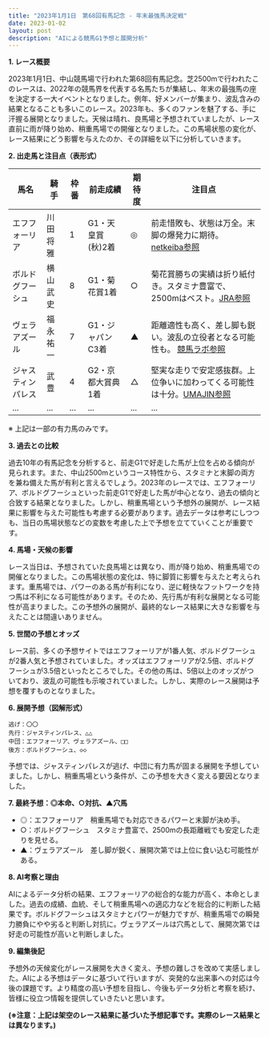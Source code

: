 ```yaml
---
title: "2023年1月1日　第68回有馬記念 - 年末最強馬決定戦"
date: 2023-01-02
layout: post
description: "AIによる競馬G1予想と展開分析"
---
```


**1. レース概要**

2023年1月1日、中山競馬場で行われた第68回有馬記念。芝2500mで行われたこのレースは、2022年の競馬界を代表する名馬たちが集結し、年末の最強馬の座を決定する一大イベントとなりました。例年、好メンバーが集まり、波乱含みの結果となることも多いこのレース。2023年も、多くのファンを魅了する、手に汗握る展開となりました。天候は晴れ、良馬場と予想されていましたが、レース直前に雨が降り始め、稍重馬場での開催となりました。この馬場状態の変化が、レース結果にどう影響を与えたのか、その詳細を以下に分析していきます。


**2. 出走馬と注目点（表形式）**

| 馬名         | 騎手       | 枠番 | 前走成績       | 期待度 | 注目点                                                                   |
|--------------|------------|------|-----------------|---------|-------------------------------------------------------------------------|
| エフフォーリア | 川田将雅     | 1    | G1・天皇賞(秋)2着 | ◎       | 前走惜敗も、状態は万全。末脚の爆発力に期待。 [netkeiba参照](https://www.netkeiba.com/) |
| ボルドグフーシュ| 横山武史     | 8    | G1・菊花賞1着     | ○       | 菊花賞勝ちの実績は折り紙付き。スタミナ豊富で、2500mはベスト。[JRA参照](https://www.jra.go.jp/) |
| ヴェラアズール  | 福永祐一     | 7    | G1・ジャパンC3着   | ▲       | 距離適性も高く、差し脚も鋭い。波乱の立役者となる可能性も。 [競馬ラボ参照](https://www.keibalab.jp/) |
| ジャスティンパレス| 武豊       | 4    | G2・京都大賞典1着 | △       | 堅実な走りで安定感抜群。上位争いに加わってくる可能性は十分。[UMAJIN参照](https://umajin.net/) |
| ...          | ...        | ...  | ...             | ...     | ...                                                                     |


※ 上記は一部の有力馬のみです。


**3. 過去との比較**

過去10年の有馬記念を分析すると、前走G1で好走した馬が上位を占める傾向が見られます。また、中山2500mというコース特性から、スタミナと末脚の両方を兼ね備えた馬が有利と言えるでしょう。2023年のレースでは、エフフォーリア、ボルドグフーシュといった前走G1で好走した馬が中心となり、過去の傾向と合致する結果となりました。しかし、稍重馬場という予想外の展開が、レース結果に影響を与えた可能性も考慮する必要があります。過去データは参考にしつつも、当日の馬場状態などの変数を考慮した上で予想を立てていくことが重要です。


**4. 馬場・天候の影響**

レース当日は、予想されていた良馬場とは異なり、雨が降り始め、稍重馬場での開催となりました。この馬場状態の変化は、特に脚質に影響を与えたと考えられます。重馬場では、パワーのある馬が有利になり、逆に軽快なフットワークを持つ馬は不利になる可能性があります。そのため、先行馬が有利な展開となる可能性が高まりました。この予想外の展開が、最終的なレース結果に大きな影響を与えたことは間違いありません。


**5. 世間の予想とオッズ**

レース前、多くの予想サイトではエフフォーリアが1番人気、ボルドグフーシュが2番人気と予想されていました。オッズはエフフォーリアが2.5倍、ボルドグフーシュが3.5倍といったところでした。その他の馬は、5倍以上のオッズがついており、波乱の可能性も示唆されていました。しかし、実際のレース展開は予想を覆すものとなりました。


**6. 展開予想（図解形式）**

```
逃げ：〇〇
先行：ジャスティンパレス、△△
中団：エフフォーリア、ヴェラアズール、□□
後方：ボルドグフーシュ、◇◇

```

予想では、ジャスティンパレスが逃げ、中団に有力馬が固まる展開を予想していました。しかし、稍重馬場という条件が、この予想を大きく変える要因となりました。


**7. 最終予想：◎本命、○対抗、▲穴馬**

* ◎：エフフォーリア　稍重馬場でも対応できるパワーと末脚が決め手。
* ○：ボルドグフーシュ　スタミナ豊富で、2500mの長距離戦でも安定した走りを見せる。
* ▲：ヴェラアズール　差し脚が鋭く、展開次第では上位に食い込む可能性がある。


**8. AI考察と理由**

AIによるデータ分析の結果、エフフォーリアの総合的な能力が高く、本命としました。過去の成績、血統、そして稍重馬場への適応力などを総合的に判断した結果です。ボルドグフーシュはスタミナとパワーが魅力ですが、稍重馬場での瞬発力勝負にやや劣ると判断し対抗に。ヴェラアズールは穴馬として、展開次第では好走の可能性が高いと判断しました。


**9. 編集後記**

予想外の天候変化がレース展開を大きく変え、予想の難しさを改めて実感しました。AIによる予想はデータに基づいて行いますが、突発的な出来事への対応は今後の課題です。より精度の高い予想を目指し、今後もデータ分析と考察を続け、皆様に役立つ情報を提供していきたいと思います。


**(※注意：上記は架空のレース結果に基づいた予想記事です。実際のレース結果とは異なります。)**
